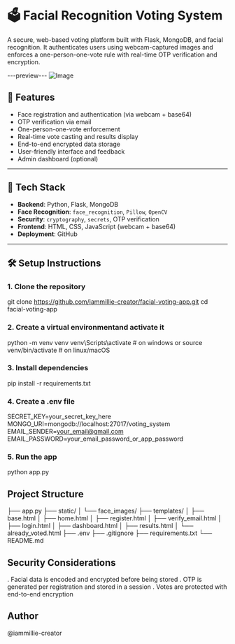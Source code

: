 # 🗳️ Facial Recognition Voting System

A secure, web-based voting platform built with Flask, MongoDB, and facial recognition. It authenticates users using webcam-captured images and enforces a one-person-one-vote rule with real-time OTP verification and encryption.

---preview---
![Image](https://github.com/user-attachments/assets/0fc7144b-e61b-4c8c-b499-5c9ecb27ec7a)

## 🚀 Features

-  Face registration and authentication (via webcam + base64)
-  OTP verification via email
-  One-person-one-vote enforcement
-  Real-time vote casting and results display
-  End-to-end encrypted data storage
-  User-friendly interface and feedback
-  Admin dashboard (optional)

---

## 🧱 Tech Stack

- **Backend**: Python, Flask, MongoDB
- **Face Recognition**: `face_recognition`, `Pillow`, `OpenCV`
- **Security**: `cryptography`, `secrets`, OTP verification
- **Frontend**: HTML, CSS, JavaScript (webcam + base64)
- **Deployment**: GitHub

---

## 🛠️ Setup Instructions

### 1. Clone the repository

git clone https://github.com/iammillie-creator/facial-voting-app.git
cd facial-voting-app

### 2. Create a virtual environmentand activate it

python -m venv venv
venv\Scripts\activate # on windows
or source venv/bin/activate # on linux/macOS

### 3. Install dependencies

pip install -r requirements.txt

### 4. Create a .env file

SECRET_KEY=your_secret_key_here
MONGO_URI=mongodb://localhost:27017/voting_system
EMAIL_SENDER=your_email@gmail.com
EMAIL_PASSWORD=your_email_password_or_app_password

### 5. Run the app

python app.py

## Project Structure

├── app.py
├── static/
│   └── face_images/
├── templates/
│   ├── base.html
│   ├── home.html
│   ├── register.html
│   ├── verify_email.html
│   ├── login.html
│   ├── dashboard.html
│   ├── results.html
│   └── already_voted.html
├── .env
├── .gitignore
├── requirements.txt
└── README.md


## Security Considerations
. Facial data is encoded and encrypted before being stored
. OTP is generated per registration and stored in a session
. Votes are protected with end-to-end encryption

## Author
@iammillie-creator
